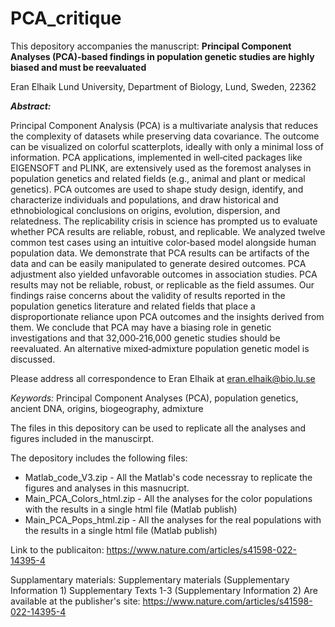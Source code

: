 # PCA_critique
This depository accompanies the manuscript:
**Principal Component Analyses (PCA)‑based findings in population genetic studies are highly biased and must be reevaluated**

Eran Elhaik
Lund University, Department of Biology, Lund, Sweden, 22362

_**Abstract:**_

Principal Component Analysis (PCA) is a multivariate analysis that reduces the complexity of datasets 
while preserving data covariance. The outcome can be visualized on colorful scatterplots, ideally 
with only a minimal loss of information. PCA applications, implemented in well‑cited packages like 
EIGENSOFT and PLINK, are extensively used as the foremost analyses in population genetics and 
related fields (e.g., animal and plant or medical genetics). PCA outcomes are used to shape study 
design, identify, and characterize individuals and populations, and draw historical and ethnobiological 
conclusions on origins, evolution, dispersion, and relatedness. The replicability crisis in science has 
prompted us to evaluate whether PCA results are reliable, robust, and replicable. We analyzed twelve 
common test cases using an intuitive color‑based model alongside human population data. We 
demonstrate that PCA results can be artifacts of the data and can be easily manipulated to generate 
desired outcomes. PCA adjustment also yielded unfavorable outcomes in association studies. PCA 
results may not be reliable, robust, or replicable as the field assumes. Our findings raise concerns 
about the validity of results reported in the population genetics literature and related fields that place 
a disproportionate reliance upon PCA outcomes and the insights derived from them. We conclude that 
PCA may have a biasing role in genetic investigations and that 32,000‑216,000 genetic studies should 
be reevaluated. An alternative mixed‑admixture population genetic model is discussed.

Please address all correspondence to Eran Elhaik at eran.elhaik@bio.lu.se

*Keywords:* Principal Component Analyses (PCA), population genetics, ancient DNA, origins, biogeography, admixture


The files in this depository can be used to replicate all the analyses and figures included in the manuscirpt.

The depository includes the following files:

* Matlab_code_V3.zip - All the Matlab's code necessray to replicate the figures and analyses in this masnucript.
* Main_PCA_Colors_html.zip - All the analyses for the color populations with the results in a single html file (Matlab publish) 
* Main_PCA_Pops_html.zip - All the analyses for the real  populations with the results in a single html file (Matlab publish)

Link to the publicaiton:
https://www.nature.com/articles/s41598-022-14395-4

Supplamentary materials:
Supplementary materials (Supplementary Information 1)
Supplementary Texts 1-3 (Supplementary Information 2)
Are available at the publisher's site: https://www.nature.com/articles/s41598-022-14395-4

